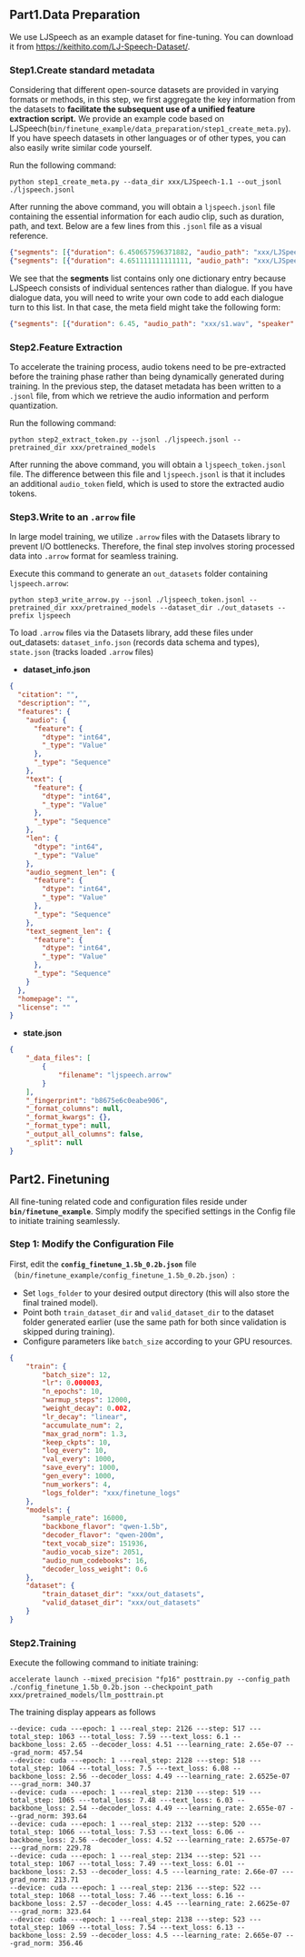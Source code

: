 ## Part1.Data Preparation

We use LJSpeech as an example dataset for fine-tuning. You can download it from <https://keithito.com/LJ-Speech-Dataset/>.

### Step1.Create standard metadata

Considering that different open-source datasets are provided in varying formats or methods, in this step, we first aggregate the key information from the datasets to **facilitate the subsequent use of a unified feature extraction script.** We provide an example code based on LJSpeech(`bin/finetune_example/data_preparation/step1_create_meta.py`). If you have speech datasets in other languages or of other types, you can also easily write similar code yourself.

Run the following command:

```shell
python step1_create_meta.py --data_dir xxx/LJSpeech-1.1 --out_jsonl ./ljspeech.jsonl
```

After running the above command, you will obtain a `ljspeech.jsonl` file containing the essential information for each audio clip, such as duration, path, and text. Below are a few lines from this `.jsonl` file as a visual reference.

```json
{"segments": [{"duration": 6.450657596371882, "audio_path": "xxx/LJSpeech-1.1/wavs/LJ004-0094.wav", "speaker": "[S_DIALOG_1]", "text": "This act set forth that \"whereas the malignant fever commonly called the jail distemper"}]}
{"segments": [{"duration": 4.651111111111111, "audio_path": "xxx/LJSpeech-1.1/wavs/LJ004-0095.wav", "speaker": "[S_DIALOG_1]", "text": "is found to be owing to want of cleanliness and fresh air in the several jails,"}]}
```

We see that the **segments** list contains only one dictionary entry because LJSpeech consists of individual sentences rather than dialogue. If you have dialogue data, you will need to write your own code to add each dialogue turn to this list. In that case, the meta field might take the following form:

```json
{"segments": [{"duration": 6.45, "audio_path": "xxx/s1.wav", "speaker": "[S_DIALOG_1]", "text": "text_s1"},{"duration": 4.2, "audio_path": "xxx/s2.wav", "speaker": "[S_DIALOG_3]", "text": "text_s2"}]}
```

### Step2.Feature Extraction

To accelerate the training process, audio tokens need to be pre-extracted before the training phase rather than being dynamically generated during training. In the previous step, the dataset metadata has been written to a `.jsonl` file, from which we retrieve the audio information and perform quantization.

Run the following command:

```shell
python step2_extract_token.py --jsonl ./ljspeech.jsonl --pretrained_dir xxx/pretrained_models
```

After running the above command, you will obtain a `ljspeech_token.jsonl` file. The difference between this file and `ljspeech.jsonl` is that it includes an additional `audio_token` field, which is used to store the extracted audio tokens.

### Step3.Write to an `.arrow` file

In large model training, we utilize `.arrow` files with the Datasets library to prevent I/O bottlenecks. Therefore, the final step involves storing processed data into `.arrow` format for seamless training.

Execute this command to generate an `out_datasets` folder containing `ljspeech.arrow`:

```shell
python step3_write_arrow.py --jsonl ./ljspeech_token.jsonl --pretrained_dir xxx/pretrained_models --dataset_dir ./out_datasets --prefix ljspeech
```

To load `.arrow` files via the Datasets library, add these files under out_datasets: `dataset_info.json` (records data schema and types), `state.json` (tracks loaded `.arrow` files)

- **dataset_info.json**

```json
{
  "citation": "",
  "description": "",
  "features": {
    "audio": {
      "feature": {
        "dtype": "int64",
        "_type": "Value"
      },
      "_type": "Sequence"
    },
    "text": {
      "feature": {
        "dtype": "int64",
        "_type": "Value"
      },
      "_type": "Sequence"
    },
    "len": {
      "dtype": "int64",
      "_type": "Value"
    },
    "audio_segment_len": {
      "feature": {
        "dtype": "int64",
        "_type": "Value"
      },
      "_type": "Sequence"
    },
    "text_segment_len": {
      "feature": {
        "dtype": "int64",
        "_type": "Value"
      },
      "_type": "Sequence"
    }
  },
  "homepage": "",
  "license": ""
}
```

- **state.json**

```json
{
    "_data_files": [
        {
            "filename": "ljspeech.arrow"
        }
    ],
    "_fingerprint": "b8675e6c0eabe906",
    "_format_columns": null,
    "_format_kwargs": {},
    "_format_type": null,
    "_output_all_columns": false,
    "_split": null
}
```

## Part2. Finetuning

All fine-tuning related code and configuration files reside under **`bin/finetune_example`**. Simply modify the specified settings in the Config file to initiate training seamlessly.

### Step 1: Modify the Configuration File

First, edit the **`config_finetune_1.5b_0.2b.json`** file（`bin/finetune_example/config_finetune_1.5b_0.2b.json`）:

- Set `logs_folder` to your desired output directory (this will also store the final trained model).
- Point both `train_dataset_dir` and `valid_dataset_dir` to the dataset folder generated earlier (use the same path for both since validation is skipped during training).
- Configure parameters like `batch_size` according to your GPU resources.

```json
{
    "train": {
        "batch_size": 12,
        "lr": 0.000003,
        "n_epochs": 10,
        "warmup_steps": 12000,
        "weight_decay": 0.002,
        "lr_decay": "linear",
        "accumulate_num": 2,
        "max_grad_norm": 1.3,
        "keep_ckpts": 10,
        "log_every": 10,
        "val_every": 1000,
        "save_every": 1000,
        "gen_every": 1000,
        "num_workers": 4,
        "logs_folder": "xxx/finetune_logs"
    },
    "models": {
        "sample_rate": 16000,
        "backbone_flavor": "qwen-1.5b",
        "decoder_flavor": "qwen-200m",
        "text_vocab_size": 151936,
        "audio_vocab_size": 2051,
        "audio_num_codebooks": 16,
        "decoder_loss_weight": 0.6
    },
    "dataset": {
        "train_dataset_dir": "xxx/out_datasets",
        "valid_dataset_dir": "xxx/out_datasets"
    }
}
```

### Step2.Training

Execute the following command to initiate training:

```shell
accelerate launch --mixed_precision "fp16" posttrain.py --config_path ./config_finetune_1.5b_0.2b.json --checkpoint_path xxx/pretrained_models/llm_posttrain.pt
```

The training display appears as follows

```shell
--device: cuda ---epoch: 1 ---real_step: 2126 ---step: 517 ---total_step: 1063 ---total_loss: 7.59 ---text_loss: 6.1 --backbone_loss: 2.65 --decoder_loss: 4.51 ---learning_rate: 2.65e-07 ---grad_norm: 457.54
--device: cuda ---epoch: 1 ---real_step: 2128 ---step: 518 ---total_step: 1064 ---total_loss: 7.5 ---text_loss: 6.08 --backbone_loss: 2.56 --decoder_loss: 4.49 ---learning_rate: 2.6525e-07 ---grad_norm: 340.37
--device: cuda ---epoch: 1 ---real_step: 2130 ---step: 519 ---total_step: 1065 ---total_loss: 7.48 ---text_loss: 6.03 --backbone_loss: 2.54 --decoder_loss: 4.49 ---learning_rate: 2.655e-07 ---grad_norm: 393.64
--device: cuda ---epoch: 1 ---real_step: 2132 ---step: 520 ---total_step: 1066 ---total_loss: 7.53 ---text_loss: 6.06 --backbone_loss: 2.56 --decoder_loss: 4.52 ---learning_rate: 2.6575e-07 ---grad_norm: 229.78
--device: cuda ---epoch: 1 ---real_step: 2134 ---step: 521 ---total_step: 1067 ---total_loss: 7.49 ---text_loss: 6.01 --backbone_loss: 2.53 --decoder_loss: 4.5 ---learning_rate: 2.66e-07 ---grad_norm: 213.71
--device: cuda ---epoch: 1 ---real_step: 2136 ---step: 522 ---total_step: 1068 ---total_loss: 7.46 ---text_loss: 6.16 --backbone_loss: 2.57 --decoder_loss: 4.45 ---learning_rate: 2.6625e-07 ---grad_norm: 323.64
--device: cuda ---epoch: 1 ---real_step: 2138 ---step: 523 ---total_step: 1069 ---total_loss: 7.54 ---text_loss: 6.13 --backbone_loss: 2.59 --decoder_loss: 4.5 ---learning_rate: 2.665e-07 ---grad_norm: 356.46
```
